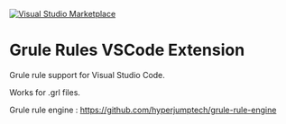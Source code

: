 [![Visual Studio Marketplace](https://vsmarketplacebadge.apphb.com/version/avisdsouza.grule-syntax.svg)](https://marketplace.visualstudio.com/items?itemName=avisdsouza.grule-syntax)

# Grule Rules VSCode Extension

Grule rule support for Visual Studio Code.

Works for .grl files.

Grule rule engine : https://github.com/hyperjumptech/grule-rule-engine